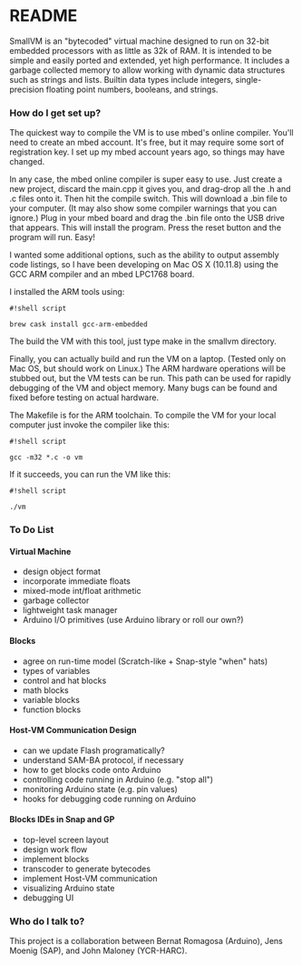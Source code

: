 # README #

SmallVM is an "bytecoded" virtual machine designed to run on 32-bit embedded processors with as little as 32k of RAM.
It is intended to be simple and easily ported and extended, yet high performance. It includes a garbage collected memory
to allow working with dynamic data structures such as strings and lists. Builtin data types include integers,
single-precision floating point numbers, booleans, and strings.

### How do I get set up? ###

The quickest way to compile the VM is to use mbed's online compiler. You'll need to create an mbed account. It's free, but it may require some sort of registration key. I set up my mbed account years ago, so things may have changed.

In any case, the mbed online compiler is super easy to use. Just create a new project, discard the main.cpp it gives you, and drag-drop all the .h and .c files onto it. Then hit the compile switch. This will download a .bin file to your computer. (It may also show some compiler warnings that you can ignore.) Plug in your mbed board and drag the .bin file onto the USB drive that appears. This will install the program. Press the reset button and the program will run. Easy!

I wanted some additional options, such as the ability to output assembly code listings, so I have been developing on Mac OS X (10.11.8) using the GCC ARM compiler and an mbed LPC1768 board.

I installed the ARM tools using:


```
#!shell script

brew cask install gcc-arm-embedded
```

The build the VM with this tool, just type make in the smallvm directory.

Finally, you can actually build and run the VM on a laptop. (Tested only on Mac OS, but should work on Linux.) The ARM hardware operations will be stubbed out, but the VM tests can be run. This path can be used for rapidly debugging of the VM and object memory. Many bugs can be found and fixed before testing on actual hardware.

The Makefile is for the ARM toolchain. To compile the VM for your local computer just invoke the compiler like this:

```
#!shell script

gcc -m32 *.c -o vm
```

If it succeeds, you can run the VM like this:


```
#!shell script

./vm
```

### To Do List

#### Virtual Machine ####

  * design object format
  * incorporate immediate floats
  * mixed-mode int/float arithmetic
  * garbage collector
  * lightweight task manager
  * Arduino I/O primitives (use Arduino library or roll our own?)

#### Blocks ####

  * agree on run-time model (Scratch-like + Snap-style "when" hats)
  * types of variables
  * control and hat blocks
  * math blocks
  * variable blocks
  * function blocks

#### Host-VM Communication Design ####

  * can we update Flash programatically?
  * understand SAM-BA protocol, if necessary
  * how to get blocks code onto Arduino
  * controlling code running in Arduino (e.g. "stop all")
  * monitoring Arduino state (e.g. pin values)
  * hooks for debugging code running on Arduino
  
#### Blocks IDEs in Snap and GP ####

  * top-level screen layout
  * design work flow
  * implement blocks
  * transcoder to generate bytecodes
  * implement Host-VM communication
  * visualizing Arduino state
  * debugging UI

### Who do I talk to? ###

This project is a collaboration between Bernat Romagosa (Arduino), Jens Moenig (SAP), and John Maloney (YCR-HARC).